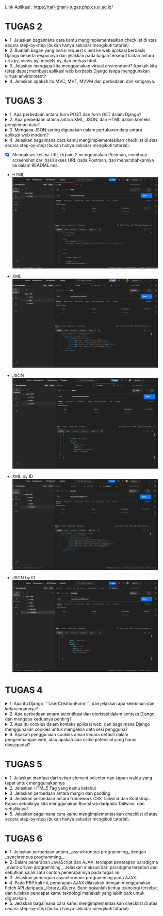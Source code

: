 Link Aplikasi : https://rafi-ghani-tugas.pbp.cs.ui.ac.id/

# TUGAS 2

<details>
<summary>1. Jelaskan bagaimana cara kamu mengimplementasikan checklist di atas secara step-by-step (bukan hanya sekadar mengikuti tutorial).</summary>

- [x] Membuat sebuah proyek Django baru.

* Membuat repositori GitHub baru dengan nama GMart
* Membuat direktori lokal bernama GMart dan inisiasikan dengan `git init` dan hubungkan dengan repositori github tersebut dengan perintah `git remote add origin <URL_GMart>`
* buat file `requirements.txt` dengan beberapa _dependencies_
```
django
gunicorn
whitenoise
psycopg2-binary
requests
urllib3
```
* buat _virtual environment_ dengan perintah `python -m venv env` dan aktifkan dengan perintah `env\Scripts\activate.bat`
* install _dependencies_ tadi dengan perintah `pip install -r requirements.txt`
* buat proyek Django dengan nama GMart dengan perintah `django-admin startproject GMart .`
* Tambahkan `*` pada ALLOWED_HOSTS di `settings.py` untuk keperluan deployment.
* Buat berkas `.gitignore` di repositori lokal yang berisi:
```
# Django
*.log
*.pot
*.pyc
__pycache__
db.sqlite3
media

# Backup files
*.bak 

# If you are using PyCharm
# User-specific stuff
.idea/**/workspace.xml
.idea/**/tasks.xml
.idea/**/usage.statistics.xml
.idea/**/dictionaries
.idea/**/shelf

# AWS User-specific
.idea/**/aws.xml

# Generated files
.idea/**/contentModel.xml

# Sensitive or high-churn files
.idea/**/dataSources/
.idea/**/dataSources.ids
.idea/**/dataSources.local.xml
.idea/**/sqlDataSources.xml
.idea/**/dynamic.xml
.idea/**/uiDesigner.xml
.idea/**/dbnavigator.xml

# Gradle
.idea/**/gradle.xml
.idea/**/libraries

# File-based project format
*.iws

# IntelliJ
out/

# JIRA plugin
atlassian-ide-plugin.xml

# Python
*.py[cod] 
*$py.class 

# Distribution / packaging 
.Python build/ 
develop-eggs/ 
dist/ 
downloads/ 
eggs/ 
.eggs/ 
lib/ 
lib64/ 
parts/ 
sdist/ 
var/ 
wheels/ 
*.egg-info/ 
.installed.cfg 
*.egg 
*.manifest 
*.spec 

# Installer logs 
pip-log.txt 
pip-delete-this-directory.txt 

# Unit test / coverage reports 
htmlcov/ 
.tox/ 
.coverage 
.coverage.* 
.cache 
.pytest_cache/ 
nosetests.xml 
coverage.xml 
*.cover 
.hypothesis/ 

# Jupyter Notebook 
.ipynb_checkpoints 

# pyenv 
.python-version 

# celery 
celerybeat-schedule.* 

# SageMath parsed files 
*.sage.py 

# Environments 
.env 
.venv 
env/ 
venv/ 
ENV/ 
env.bak/ 
venv.bak/ 

# mkdocs documentation 
/site 

# mypy 
.mypy_cache/ 

# Sublime Text
*.tmlanguage.cache 
*.tmPreferences.cache 
*.stTheme.cache 
*.sublime-workspace 
*.sublime-project 

# sftp configuration file 
sftp-config.json 

# Package control specific files Package 
Control.last-run 
Control.ca-list 
Control.ca-bundle 
Control.system-ca-bundle 
GitHub.sublime-settings 

# Visual Studio Code
.vscode/* 
!.vscode/settings.json 
!.vscode/tasks.json 
!.vscode/launch.json 
!.vscode/extensions.json 
.history
```

- [x] Membuat aplikasi dengan nama main pada proyek tersebut.

* aktifkan _virtual environment_ dan buat aplikasi baru `main` dalam proyek GMart dengan perintah `python manage.py startapp main`
* Mendaftarkan `main` dalam proyek dengan menambahkan `'main'` pada variabel `INSTALLED_APPS` di dalam berkas `settings.py` pada direktori `GMart`

```
INSTALLED_APPS = [
    ...,
    'main',
    ...
]
```

-  Melakukan _routing_ pada proyek agar dapat menjalankan aplikasi `main`.

* buat berkas `urls.py` di dalam direktori `main` yang berisi:
```
from django.urls import path
from main.views import show_main

app_name = 'main'

urlpatterns = [
    path('', show_main, name='show_main'),
]
```
* Buka berkas `urls.py` di dalam direktori proyek GMart, impor fungsi `include` dari `django.urls`
```
...
from django.urls import path, include
...
```
* tambahkan rute URL seperti berikut untuk mengarahkan ke tampilan `main` di dalam variabel `urlpatterns`
```
urlpatterns = [
    ...
    path('main/', include('main.urls')),
    ...
]
```

- [x] membuat model pada aplikasi `main`

* isi berkas models.py pada direktori aplikasi `main` dengan kode:
```
from django.db import models

class Product(models.Model):
    name = models.CharField(max_length=255)
    amount = models.IntegerField()
    description = models.TextField()
    type = models.TextField()
```

* migrasi model dengan perintah:
```
python manage.py makemigrations
```
* migrasi ke dalam basis data lokal dengan perintah:
```
python manage.py migrate
```

- [x] Membuat sebuah fungsi pada views.py untuk dikembalikan ke dalam sebuah template HTML yang menampilkan nama aplikasi serta nama dan kelas

* membuat direktori `templates` pada direktori aplikasi `main`
* buat berkas `main.html` pada direktori `templates` yang berisi:
```
<h1>GMart Page</h1>

<h5>Name: </h5>
<p>{{ name }}<p>
<h5>Class: </h5>
<p>{{ class }}<p>
```
* buka berkas `views.py` yang terletak di dalam berkas aplikasi `main` dan isi dengan
```
def show_main(request):
    context = {
        'name': 'Rafi Ghani Harditama',
        'class': 'PBP E'
    }

    return render(request, "main.html", context)
```

- [x] Membuat sebuah routing pada `urls.py` aplikasi `main` untuk memetakan fungsi yang telah dibuat pada `views.py`

* buat berkas `urls.py` di dalam direktori `main`
* isi urls.py dengan kode berikut.
```
from django.urls import path
from main.views import show_main

app_name = 'main'

urlpatterns = [
    path('', show_main, name='show_main'),
]
```

- [x] Melakukan deployment ke Adaptable terhadap aplikasi yang sudah dibuat

* Lakukan `add`, `commit`, dan `push` dari direktori repositori lokal ke repositori GMart di GitHub dengan menggunakan perintah
```
git add .
```
```
git commit -m "<KOMENTAR>"
```
```
git push -u origin main
```

* Masuk ke _website_ Adaptable.io dan tombol `New App`. Pilih `Connect an Existing Repository`
* Pilihlah repositori proyek `GMart` sebagai basis aplikasi yang akan di-_deploy_. Pilih _branch_ yang ingin dijadikan sebagai _deployment branch_
* Pilihlah `Python App Template` sebagai _template deployment_
* Pilih `PostgreSQL` sebagai tipe basis data yang akan digunakan
* Pilih Phyton versi 3.11
* Pada bagian `Start Command` masukkan perintah `python manage.py migrate && gunicorn shopping_list.wsgi`
* Masukkan nama aplikasi yang akan menjadi _domain_ web
* Centang bagian `HTTP Listener on PORT` dan klik `Deploy App` untuk memulai proses deployment aplikasi.
</details>

<details>
<summary>2. Buatlah bagan yang berisi request client ke web aplikasi berbasis Django beserta responnya dan jelaskan pada bagan tersebut kaitan antara urls.py, views.py, models.py, dan berkas html.</summary>

![image](https://github.com/RafGhan/GMart/assets/124992862/a331d954-37ce-4a1e-af81-fb217799221b)


* User: merupakan pengguna(user) yang menjalankan/mengakses web aplikasi
* URLConf(`urls.py`): file yang berfungsi untuk mengatur pola URL yang akan diatur oleh views dalam aplikasi
* Model (`models.py`): file yang berfungsi untuk mendefinisikan struktur data aplikasi dan logika bisnis yang akan disimpan dalam database.
* View (`views.py`): file yang berfungsi sebagai tempat menyimpan model data kita dan hubungan antara data-data tersebut di dalam database
* Template: file HTML yang berfungsi untuk mengatur tampilan dalam aplikasi web. 
* Database: Tempat dimana aplikasi web disimpan secara permanen. 

Dalam pengembangan aplikasi web dengan Django, `urls.py` mengatur pola URL yang mengarahkan permintaan pengguna ke fungsi-fungsi views di `views.py`. Views berperan sebagai perantara antara model di `models.py` dan file template. Saat user melakukan permintaan, `urls.py` menentukan views yang akan menangani permintaan tersebut. Kemudian, views menggunakan model dari `models.py` untuk mengakses data dalam database sesuai dengan permintaan. Selanjutnya, views merender file Template yang sesuai dengan data dan mengirim respons ke pengguna sebagai halaman web. 
</details>

<details>
<summary>3. Jelaskan mengapa kita menggunakan virtual environment? Apakah kita tetap dapat membuat aplikasi web berbasis Django tanpa menggunakan virtual environment?</summary>

_Virtual environment_ adalah alat yang digunakan untuk menciptakan suatu ruang lingkup virtual yang terisolasi secara independen dari _dependencies_ utama. Dengan _virtual environment_, dapat memungkinkan kita untuk menghindari konflik dari _dependencies-dependecies_ yang dapat saling bertabrakan.

Walaupun kita dapat membuat aplikasi web berbasis Django tanpa menggunakan _virtual environment_, sangat disarankan untuk tetap menggunakan _virtual environment_ dalam pengembangan Django. Hal tersebut karena menggunakan _virtual environment_ merupakan _best practice_ karena dapat membantu proyek tetap terorganisir, mencegah terjadinya konflik, dan memudahkan manajemen dependensi. Dengan demikian, membuat aplikasi web berbasis Django dengan menggunakan _virtual environment_ merupakan _best practice_ dan lebih efektif dibandingkan dengan tidak menggunakannya.
</details>

<details>
<summary>4. Jelaskan apakah itu MVC, MVT, MVVM dan perbedaan dari ketiganya.</summary>

* MVC (Model-View-Controller) adalah konsep arsitektur yang memisahkan aplikasi menjadi 3 komponen yaitu Model, View dan Controller
  + Model: Komponen yang bertanggung jawab untuk mengatur dan mengelola data dari aplikasi
  + View: komponen yang menangani logika presentasi. View mengontrol bagaimana data yang dikelola oleh model akan ditampilkan kepada pengguna
  + Controller: komponen yang menghubungkan model dan view dalam setiap proses request dari user
    
* MVT (Model-View-Template) adalah konsep arsitektur yang memisahkan aplikasi menjadi 3 komponen yaitu Model, View dan Template
  + Model: Komponen yang bertanggung jawab untuk mengatur dan mengelola data dari aplikasi
  + View: komponen yang menangani logika presentasi. View mengontrol bagaimana data yang dikelola oleh model akan ditampilkan kepada pengguna
  + Template: komponen yang berfungsi untuk mengatur tampilan atau antarmuka pengguna
    
* MVVM (Model-View-ViewModel)adalah konsep arsitektur yang memisahkan aplikasi menjadi 3 komponen yaitu Model, View dan ViewModel
  + Model: Komponen yang bertanggung jawab untuk mengatur dan mengelola data dari aplikasi
  + View: komponen yang menangani logika presentasi. View mengontrol bagaimana data yang dikelola oleh model akan ditampilkan kepada pengguna
  + ViewModel: komponen yang berfungsi untuk berinteraksi dengan model di mana data yang ada akan diteruskan ke layer view

Perbedaan ketiganya terletak pada bagaimana komponen-komponen tersebut saling berinteraksi dan memisahkan tanggung jawab mereka dalam pengembangan aplikasi. MVC lebih terfokus pada pengendalian aliran aplikasi, MVT memisahkan tampilan dengan markup HTML
</details>

# TUGAS 3 

<details>
<summary>1. Apa perbedaan antara form POST dan form GET dalam Django?</summary>

| POST   | GET   |
| ---    | ---   |
|Data dikirimkan dalam bentuk _request body_, sehingga tidak terlihat di URL.|Data dikirimkan sebagai _query string_ yang terlihat di URL|
|Memiliki batas ukuran data yang lebih besar dibandingkan ```GET```|Terbatas dalam ukuran data karena ada batasan panjang URL pada beberapa server dan browser|
|Cocok untuk mengirim data sensitif karena tidak terlihat di URL| Kurang aman untuk data sensitif karena lebih mudah diakses oleh pengguna dengan URL|
|Biasanya digunakan untuk mengirimkan data yang memiliki dampak terhadap server|Biasanya digunakan untuk mengirimkan data yang tidak berpengaruh terhadap server|
</details>

<details>
<summary>2. Apa perbedaan utama antara XML, JSON, dan HTML dalam konteks pengiriman data?</summary>

* XML merupakan _markup language_ yang digunakan untuk menyimpan dan mengirim data dalam format yang sangat fleksibel dengan struktur pohon dan _user_ dapat membuat tag tambahan sesuai dengan kebutuhan. Meskipun fleksibel, markup XML seringkali rumit dan sulit dibaca.
* JSON merupakan format pengiriman yang cenderung sederhana dan mudah untuk dimengerti oleh manusia dengan pasangan key-value. Selain itu, JSON juga relatif ringan dibandingkan dngan format data lainnya. Hal tersebut membuatnya sangat efektif dalam pertukaran data dibandingkan dengan format data lainnya.
* HTML adalah _markup language_ yang digunakan untuk membuat struktur dan tampilan halaman web. Berbeda dengan JSON dan XML yang dapat membuat tag mereka sendiri, HTML memiliki tag bawaan yang telah ditentukan sebelumnya untuk elemen-elemen seperti teks, gambar, tautan, dan lainnya.
</details>

<details>
<summary>3. Mengapa JSON sering digunakan dalam pertukaran data antara aplikasi web modern?</summary>

* JSON lebih mudah untuk dipahami karena memiliki format yang sederhana dan array yang mudah dipahami oleh manusia.
* Fleksibel karena memungkinkan perubahan struktur data dengan mudah tanpa perlu mengubah skema secara signifikan.
* JSON compatible dengan hampir semua bahsa pemrograman seperti JavaScript, Python, Ruby, Java, C#, dll
* JSON adalah format data yang relatif ringan dibandingkan dngan format data lainnya, sehingga mengurangi latensi dan memungkinkan pertukaran data yang lebih cepat dibandingkan dengan format data lainnya.
</details>

<details>
<summary>4. Jelaskan bagaimana cara kamu mengimplementasikan checklist di atas secara step-by-step (bukan hanya sekadar mengikuti tutorial).</summary>

* Buat _folder_ ```templates``` pada _root folder_ dan buat _file_ HTML bernama ```base.html```. Isi dari ```base.html```:
```
{% load static %}
<!DOCTYPE html>
<html lang="en">
    <head>
        <meta charset="UTF-8" />
        <meta
            name="viewport"
            content="width=device-width, initial-scale=1.0"
        />
        {% block meta %}
        {% endblock meta %}
    </head>

    <body>
        {% block content %}
        {% endblock content %}
    </body>
</html>
```

* Buka  ```settings.py``` pada subdirektori ```GMart``` dan tambahkan kode ```BASE_DIR / 'templates``` pada variabel ```TEMPLATES``` 
```
...
TEMPLATES = [
    {
        'BACKEND': 'django.template.backends.django.DjangoTemplates',
        'DIRS': [BASE_DIR / 'templates'], # Tambahkan kode ini
        'APP_DIRS': True,
        ...
    }
]
...
```

* Ubah kode pada ```main.html``` di subdirektori ```templates``` yang ada di direktori ```main``` menjadi:
```
{% extends 'base.html' %}

{% block content %}
    <h1>Shopping List Page</h1>

    <h5>Name:</h5>
    <p>{{name}}</p>

    <h5>Class:</h5>
    <p>{{class}}</p>
{% endblock content %}
```

- [x] Membuat input form untuk menambahkan objek model pada app sebelumnya.

* Buat berkas baru pada direktori ```main``` dengan nama ```forms.py``` untuk membuat struktur form yang dapat menerima data produk baru. isi dari ```forms.py```:
```
from django.forms import ModelForm
from main.models import Item

class ItemForm(ModelForm):
    class Meta:
        model = Item
        fields = ["name", "amount", "description", "type"]
```

* Buka berkas ```views.py``` yang ada pada folder ```main``` dan tambahkan beberapa _import_ berikut pada bagian paling atas
```
from main.forms import ItemForm
from django.urls import reverse
from main.models import Item
```

* Buat fungsi baru bernama ```create_product``` dengan kode
```
def create_product(request):
    form = ItemForm(request.POST or None)

    if form.is_valid() and request.method == "POST":
        form.save()
        return HttpResponseRedirect(reverse('main:show_main'))
```

* Ubah fungsi ```show_main``` menjadi
```
def show_main(request):
    item = Item.objects.all()
    context = {
        'name': 'Rafi Ghani Harditama',
        'class': 'PBP E',
        'item': item
    }
    return render(request, "main.html", context)
```

* Buka ```urls.py``` yang ada pada folder ```main``` dan _import_ fungsi ```create_product``` tadi 
```
from main.views import show_main, create_product
```

* Tambahkan _path url_ ke dalam ```urlpatterns``` pada ```urls.py``` di ```main``` untuk mengakses fungsi yang sudah di-_import_ tadi
```
path('create-product', create_product, name='create_product'),
```

* Buat berkas HTML baru dengan nama ```create_product.html``` pada direktori ```main/templates```. Isi ```create_product.html``` dengan kode berikut:
```
{% extends 'base.html' %} 

{% block content %}
<h1>Add New Item</h1>

<form method="POST">
    {% csrf_token %}
    <table>
        {{ form.as_table }}
        <tr>
            <td></td>
            <td>
                <input type="submit" value="Add Item"/>
            </td>
        </tr>
    </table>
</form>

{% endblock %}
```

* Tambahkan kode berikut di dalam ```{% block content %}```untuk menampilkan data produk dalam bentuk table serta tombol "Add New Product" pada ```main.html``` 
```
<table>
        <tr>
            <th>Name</th>
            <th>Amount</th>
            <th>Description</th>
            <th>Type</th>
        </tr>
    
        {% comment %} Berikut cara memperlihatkan data produk di bawah baris ini {% endcomment %}
    
        {% for item in items %}
            <tr>
                <td>{{item.name}}</td>
                <td>{{item.amount}}</td>
                <td>{{item.description}}</td>
                <td>{{item.type}}</td>
            </tr>
        {% endfor %}
    </table>
    
    <br />
    
    <a href="{% url 'main:create_product' %}">
        <button>
            Add New Item
        </button>
    </a>
```

- [x] Tambahkan 5 fungsi views untuk melihat objek yang sudah ditambahkan dalam format HTML, XML, JSON, XML by ID, dan JSON by ID.

* Tambahkan _import_ ```HttpResponse``` dan ```Serializer``` pada ```views.py``` yang ada pada folder ```main```
```
from django.http import HttpResponse
from django.core import serializers
```

* Buat fungsi untuk mengirimkan data dalam berbagai format data di ```view.py```
    + XML
    ```
    def show_xml(request):
        data = Item.objects.all()
        return HttpResponse(serializers.serialize("xml", data), content_type="application/xml")
    ```
    
    + JSON
    ```
    def show_json(request):
        data = Item.objects.all()
        return HttpResponse(serializers.serialize("json", data), content_type="application/json")
    ```

    + XML by ID
    ```
    def show_xml_by_id(request, id):
        data = Item.objects.filter(pk=id)
        return HttpResponse(serializers.serialize("xml", data), content_type="application/xml")
    ```
    
    + JSON by ID
    ```
    def show_json_by_id(request, id):
        data = Item.objects.filter(pk=id)
        return HttpResponse(serializers.serialize("json", data), content_type="application/json")
    ```

- [x]  Membuat routing URL untuk masing-masing views yang telah ditambahkan pada poin 2.

* Buka ```urls.py``` pada direktori ```main``` dan import fungsi yang sudah kita buat di poin 2. Kemudian, tambahkan path url di ```urlpatterns``` untuk dapat diakses
```
from django.urls import path
from main.views import show_main,  create_product, show_xml, show_json, show_xml_by_id, show_json_by_id 

app_name = 'main'

urlpatterns = [
    path('', show_main, name='show_main'),
    path('create-product', create_product, name='create_product'),
    path('xml/', show_xml, name='show_xml'), 
    path('json/', show_json, name='show_json'),
    path('xml/<int:id>/', show_xml_by_id, name='show_xml_by_id'),
    path('json/<int:id>/', show_json_by_id, name='show_json_by_id'), 
]
```

- [x] BONUS! Menambahkan pesan "Kamu menyimpan X item pada aplikasi ini" 

* menamahkan kode ```'kumlah_item': item.count()``` pada fungsi ```show_main``` di ```views.py``` pada direktori ```main``` sehingga kode pada  fungsi ```show_main``` menjadi berikut
```
def show_main(request):
    item = Item.objects.all()
    context = {
        'name': 'Rafi Ghani Harditama',
        'class': 'PBP E',
        'item': item,
        'jumlah_item': item.count()
    }
    return render(request, "main.html", context)
```

* menambahkan kode ```<p>Kamu menyimpan {{ jumlah_item }} item pada aplikasi ini </p>``` pada ```main.html``` di subdirektori ```templates``` yang ada di direktori ```main```
</details>

- [x] Mengakses kelima URL di poin 2 menggunakan Postman, membuat screenshot dari hasil akses URL pada Postman, dan menambahkannya ke dalam README.md.

* HTML
![Alt text](image.png)

* XML
![Alt text](image-2.png)

* JSON
![Alt text](image-1.png)

* XML by ID
![Alt text](image-3.png)

* JSON by ID
![Alt text](image-4.png)

# TUGAS 4 

<details>
<summary>1. Apa itu Django ```UserCreationForm```, dan jelaskan apa kelebihan dan kekurangannya?</summary>
```UserCreationForm``` merupakan import yang terdapat pada ```django.contrib.auth.forms``` untuk membuat dan meregister akun baru dalam aplikasi web

Kelebihan:
* Form ini sudah dibuat secara default oleh Django sehingga user tidak perlu membuat kode untuk register sendiri
* Sudah terintegrasi dengan sistem otentikasi Django, seperti login, logout, dll
* Form ini sudah memiliki validasi bawaan untuk mengecek data user sudah sesuai syarat atau belum, seperti password yang dibuat sekuat mungkin dengan harus menggunakan elemen dan angka

Kekurangan:
* Form ini sudah menggunakan desain bawaan sehingga user tidak bisa mengubah desain tersebut
* Tidak bisa dikostumisasi dengan mudah seperti menambahkan field baru karena form ini sudah bawaan dari Django
</details>

<details>
<summary>2. Apa perbedaan antara autentikasi dan otorisasi dalam konteks Django, dan mengapa keduanya penting?</summary>

Autentikasi adalah preses yang dilakukan untuk memverifikasi identitas user yang akan login ke dalam aplikasi web, seperti login dengan memasukkan username dan password. Sementara, otorisasi adalah pengendalian izin atas hal-hal yang boleh dilakukan seorang user dalam aplikasi web tersebut. Keduanya sama pentingnya untuk melindungi aplikasi web. Autentikasi mengecek keaslian pengguna yang dapat masuk ke dalam aplikasi web. Setelah terautentikasi, otorisasi memberikan hak dan informasi yang sesuai kepada user yang sudah terautentikasi dalam mengakses web aplikasi tersebut.  
</details>

<details>
<summary>3. Apa itu cookies dalam konteks aplikasi web, dan bagaimana Django menggunakan cookies untuk mengelola data sesi pengguna?</summary>

Dalam konteks aplikasi web, cookies adalah file kecil yang berisi informasi tentang data pengguna yang dikirim oleh web ke browser dan disimpan pada perangkat user. File ini berguna untuk mengelola data pengguna selama mengakses aplikasi web. Dalam Django, cookies digunakan untuk mengelola data sesi pengguna dengan menyimpan ID sesi dalam cookies di browser pengguna. Namun, data sesi yang sebenernya, seperti status masuk atau preferensi, disimpan di server Django. Cara kerjanya adalah saat pertama kali user mengakses aplikasi web, Django akan membuat ID sesi unik untuk user tersebut. Setiap kali pengguna membuat permintaan, ID sesi digunakan untuk mengidentifikasi sesi pengguna, memungkinkan Django untuk mengembalikan data sesi yang sesuai. 
</details>

<details>
<summary>4. Apakah penggunaan cookies aman secara default dalam pengembangan web, atau apakah ada risiko potensial yang harus diwaspadai?</summary>

Penggunaaan cookies dalam pengembagan web sebenernya cukup aman jika dikelola dengan benar. Namun, tidak menutup adanya risiko potensi yang tetap harus diwaspadai seperti serangan Cross-Site Scripting (XSS) atau Cross-Site Request Forgery (CSRF), kebocoran data, dan pelacakan oleh pihak ketiga. Meskipun begitu, kita tetap dapat mengurangi risiko tersebut salah satunya dengan menggunakan HTTPS.

<summary>5. Jelaskan bagaimana cara kamu mengimplementasikan checklist di atas secara step-by-step (bukan hanya sekadar mengikuti tutorial).</summary>

- [x]  Mengimplementasikan fungsi registrasi, login, dan logout untuk memungkinkan pengguna untuk mengakses aplikasi sebelumnya dengan lancar.

* Registrasi

    + _import_ ```redirect```, ```UserCreationForm```, dan ```messages``` pada berkas ```views.py``` pada subdirektori ```main```
    ```
    from django.shortcuts import redirect
    from django.contrib.auth.forms import UserCreationForm
    from django.contrib import messages  
    ```

    + buatlah fungsi ```register``` dengan kode berikut
    ```
    def register(request):
        form = UserCreationForm()

        if request.method == "POST":
            form = UserCreationForm(request.POST)
            if form.is_valid():
                form.save()
                messages.success(request, 'Your account has been successfully created!')
                return redirect('main:login')
        context = {'form':form}
        return render(request, 'register.html', context)
    ```

    + Buat berkas HTML yang bernama ```register.html``` pada subdirektori ```main/templates``` dengan isi sebagai berikut.
    ```
    {% extends 'base.html' %}

    {% block meta %}
        <title>Register</title>
        {% endblock meta %}

    {% block content %}  

    <div class = "login">
    
        <h1>Register</h1>  

            <form method="POST" >  
                {% csrf_token %}  
                <table>  
                    {{ form.as_table }}  
                    <tr>  
                        <td></td>
                        <td><input type="submit" name="submit" value="Daftar"/></td>  
                    </tr>  
                </table>  
            </form>

        {% if messages %}  
            <ul>   
                {% for message in messages %}  
                    <li>{{ message }}</li>  
                    {% endfor %}  
            </ul>   
        {% endif %}

    </div>  

    {% endblock content %}
    ```

    + _import_ fungsi register tadi pada ```urls.py``` yang ada di subdirektori ```main``` dan tambahkan _path url_ ke dalam ``` urlpatterns``` 
    ``` from main.views import register```
    ```path('register/', register, name='register'),```

* Login

    + _import_ ```authenticate```, dan ```login``` pada berkas ```views.py``` pada subdirektori ```main```
    ```from django.contrib.auth import authenticate, login```

    + buatlah fungsi ```login``` dengan kode berikut
    ```
    def login_user(request):
        if request.method == 'POST':
            username = request.POST.get('username')
            password = request.POST.get('password')
            user = authenticate(request, username=username, password=password)
            if user is not None:
                login(request, user)
                return redirect('main:show_main')
            else:
                messages.info(request, 'Sorry, incorrect username or password. Please try again.')
        context = {}
        return render(request, 'login.html', context)
    ```

    + Buat berkas HTML yang bernama ```login.html``` pada subdirektori ```main/templates``` dengan isi sebagai berikut.
    ```
    {% extends 'base.html' %}

    {% block meta %}
        <title>Login</title>
    {% endblock meta %}

    {% block content %}

    <div class = "login">

       <h1>Login</h1>

        <form method="POST" action="">
            {% csrf_token %}
            <table>
                <tr>
                    <td>Username: </td>
                    <td><input type="text" name="username" placeholder="Username" class="form-control"></td>
                </tr>
                    
                <tr>
                    <td>Password: </td>
                    <td><input type="password" name="password" placeholder="Password" class="form-control"></td>
                </tr>

                <tr>
                    <td></td>
                    <td><input class="btn login_btn" type="submit" value="Login"></td>
                </tr>
            </table>
        </form>

        {% if messages %}
            <ul>
                {% for message in messages %}
                    <li>{{ message }}</li>
                {% endfor %}
            </ul>
        {% endif %}     
        
        Don't have an account yet? <a href="{% url 'main:register' %}">Register Now</a>

    </div>

    {% endblock content %}
    ```

    + _import_ fungsi login tadi pada ```urls.py``` yang ada di subdirektori ```main``` dan tambahkan _path url_ ke dalam ``` urlpatterns``` 
    ```from main.views import login_user```
    ```path('login/', login_user, name='login'),```

* Logout

    + _import_ ```logout``` pada berkas ```views.py``` pada subdirektori ```main```
    ```from django.contrib.auth import logout```

    + buatlah fungsi ```logout``` dengan kode berikut
    ```
    def logout_user(request):
        logout(request)
        return redirect('main:login')
    ```

    + tambahkan kode di bawah ini setelah _hyperlink tag_ untuk _Add New Product_ pada berkas ```main.html```
    ```
    ...
    <a href="{% url 'main:logout' %}">
        <button>
            Logout
        </button>
    </a>
    ...    
    ```

    + _import_ fungsi logout tadi pada ```urls.py``` yang ada di subdirektori ```main``` dan tambahkan _path url_ ke dalam ``` urlpatterns``` 
    ```from main.views import logout_user```
    ```path('logout/', logout_user, name='logout'),```

- [x] Membuat dua akun pengguna dengan masing-masing tiga dummy data menggunakan model yang telah dibuat pada aplikasi sebelumnya untuk setiap akun di lokal.

* Membuka localhost pada browser
* tekan tombol register untuk membuat akun (lakukan 2 kali hingga terdapat 2 user)
* Setelah membuat akun, login dengan username dan password yang sudah dibuat
* tekan tombol add new product untuk membuat dummy data (lakukan 3 kali hingga terdapat 3 dummy data pada setiap user)
* kedua akun tersebut sudah memiliki 3 dummy data di masing-masing akun

- [x] Menghubungkan model Item dengan User.

* _import_ ```User``` pada ```models.py``` yang ada pada subdirektori ```main```
```from django.contrib.auth.models import User```

* Tambahkan potongan kode berikut pada model ```Item```
```
class Item(models.Model):
    user = models.ForeignKey(User, on_delete=models.CASCADE)
...
```

* ubah fungsi ```create_product``` pada ```views.py``` yang ada pada subdirektori ```main```
```
def create_item(request):
    form = ItemForm(request.POST or None)

    if form.is_valid() and request.method == "POST":
        item = form.save(commit=False)
        item.user = request.user
        item.save()
        return HttpResponseRedirect(reverse('main:show_main'))
...
```

* ubah fungsi ```show_main``` menjadi
```
def show_main(request):
    products = Product.objects.filter(user=request.user)

    context = {
        'name': request.user.username,
    ...
...
```

* simpan dan lakukan migrasi dengan ```python manage.py makemigrations``` dan ```python manage.py migrate```

- [x] Menampilkan detail informasi pengguna yang sedang logged in seperti username dan menerapkan cookies seperti last login pada halaman utama aplikasi.

* _import_ ```datetime``` pada ```views.py``` yang ada pada subdirektori ```main```
```import datetime```

* tambahkan _cookie_ yang bernama ```last_login``` untuk melihat kapan terakhir kali pengguna melakukan ```login``` eengan mengganti kode pada bagian ```if user is not None``` menjadi kode berikut.
```
if user is not None:
    login(request, user)
    response = HttpResponseRedirect(reverse("main:show_main")) 
    response.set_cookie('last_login', str(datetime.datetime.now()))
    return response
```

* tambahkan kode ```'last_login': request.COOKIES['last_login']``` di variabel ```context``` pada fungsi ```show_main``` sehingga bentuknya menjadi. 
```
context = {
    'name': 'Pak Bepe',
    'class': 'PBP A',
    'products': products,
    'last_login': request.COOKIES['last_login'],
}
```

* Ubah fungsi ```logout_user``` menjadi.
```
def logout_user(request):
    logout(request)
    response = HttpResponseRedirect(reverse('main:login'))
    response.delete_cookie('last_login')
    return response
```

* Pada berkas ```main.html```, tambahkan kode berikut diantara tabel dan tombol _logout_  untuk menampilkan data _last login_.
```
<h5>Sesi terakhir login: {{ last_login }}</h5>
```

- [x] BONUS!Tambahkan tombol dan fungsi untuk menambahkan amount suatu objek sebanyak satu, tombol untuk mengurangi jumlah stok suatu objek sebanyak satu, dan tombol untuk menghapus suatu objek dari inventori.

* Buat fungsi ```add_amount```, ```sub_amount```, dan ```remove_item``` pada ```views.py``` yang ada pada subdirektori ```main```
```
def add_amount(request, id):
    if request == "POST":
        item = Item.objects.get(pk=id)
        item.amount += 1
        item.save()
    return HttpResponseRedirect(reverse('main:show_main'))

def sub_amount(request, id):
    if request == "POST":
        item = Item.objects.get(pk=id)
        if item > 1:
            item.amount -= 1
            item.save()
        else:
            item.delete()
    return HttpResponseRedirect(reverse('main:show_main'))

def remove_item(request, id):
    if request == "POST":
        item = Item.objects.get(pk=id)
        item.delete()
    return HttpResponseRedirect(reverse('main:show_main'))
```

* _import_ fungsi-fungsi tersebut pada ```urls.py``` yang ada di subdirektori ```main``` dan tambahkan _path url_ ke dalam ``` urlpatterns``` 
```
from main.views import add_amount, sub_amount, remove_item
```
```
path('add/<int:id>/', add_amount, name='add_amount'),
path('sub/<int:id>/', sub_amount, name='sub_amount'),
path('remove/<int:id>/', remove_item, name='remove_item'),
```

* Tambahkan kode berikut di dalam tabel pada ```main.html```
```
<td>
    <form method="post" action="{% url 'main:add_amount' i.id %}">
        {% csrf_token %}
        <button type="submit">Add</button>
    </form>
</td>
<td> 
    <form method="post" action="{% url 'main:sub_amount' i.id %}">
        {% csrf_token %}
        <button type="submit">Subtraction</button>
    </form>
</td>
<td> 
    <form method="post" action="{% url 'main:remove_item' i.id %}">
        {% csrf_token %}
        <button type="submit">Remove</button>
    </form>
</td>
```
</details>

# TUGAS 5

<details>
<summary>1. Jelaskan manfaat dari setiap element selector dan kapan waktu yang tepat untuk menggunakannya</summary>

* Universal Selector (*)
Universal selector bermanfaat untuk memilih semua elemen pada halaman. Biasanya digunakan untuk menetapkan nilai awal pada semua elemen

* Element Selector
Element Selector memungkinkan kita mengubah properti untuk semua elemen yang memiliki tag HTML yang sama. Berguna ketika ingin mengubah gaya untuk semua elemen HTML.

* ID Selector (#)
ID selector menggunakan ID pada tag sebagai selector-nya. ID bersifat unik dalam satu halaman web. ID dapat ditambahkan pada halaman template HTML. Cocok digunakan untuk memilih elemen dengan atribut id tertentu pada halaman.

* Class Selector (.)
Class Selector memungkinkan kita untuk mengelompokkan elemen dengan karakteristik yang sama. Cocok ketika ingin mengganti gaya elemen tertentu yang memiliki class yang sama.
</details>

<details>
<summary>2. Jelaskan HTML5 Tag yang kamu ketahui</summary>

* ```<style>```: untuk menyisipkan kode CSS yang biasanya digunakan untuk mengatur dan merubah tampilan pada halaman web
* ```<nav>```: untuk membuat navigasi berupa navigation bar yang biasanya digunakan untuk memberikan informasi penting dari halaman tersebut
* ```<div>```: untuk mengelompokan bagian-bagian pada halaman web tersebut
* ```<a>```: untuk memberikan tautan ke web, file, ataupun url eksternal lainnya
* ```<h1>```: untuk mengatur teks menjadi judul tingkat 1
* ```<table>```: digunakan untuk membuat table
* ```<tr>, <th>, <td>```: elemen elemen pada tabel, tr = menyatakan baris, th: heading dari table tersebut(biasanya baris pertama), td: menyatakan kolom.
* ```<button>```: untuk membuat tombol yang dapat dipencet dan melakukan sebuah perintah
* ```<form>```: membuat formulir/input untuk memasukan data yang nantinya akan disimpan
* ```<header>```: untuk mendefinisikan header atau bagian atas halaman web
* ```<p>```: untuk membuat paragraf
* ```<img>```: untuk menampilkan gambar pada web
* ```<script>```: untuk memasukkan kode javascript
* dst
</details>

<details>
<summary>3. Jelaskan perbedaan antara margin dan padding</summary>

Margin adalah sebuah ruang kosong atau jarak di luar elemen HTML yang mengatur jarak antar suatu elemen dengan elemen lainnya, sedangkan Padding adalah ruang kosong atau jarak di dalam elemen HTML yang mengatur jarak antara konten konten dan batasannya pada elemen HTML tersebut. Intinya, Margin mengatur jarak antar elemen, sedangkan padding mengatur tampilan konten elemen.
</details>

<details>
<summary>4. Jelaskan perbedaan antara framework CSS Tailwind dan Bootstrap. Kapan sebaiknya kita menggunakan Bootstrap daripada Tailwind, dan sebaliknya?</summary>

| Bootstrap   | Tailwind   |
| ---         | ---        |
|Bootstrap memiliki komponen yang sudah didefinisikan, sehingga kita mendapatkan komponen siap pakai dan dapay langsung digunakan|Tailwind CSS memberikan kontrol lebih kepada kita untuk merancang sendiri tampilan kita|
|memiliki ukuran file CSS yang lebih besar karena sudah memiliki banyak komponen bawaan yang sudah didefinisikan|memiliki ukuran file CSS yang lebih ringan dibandingkan Bootstrap|
|Lebih terbatas jika ingin melakukan kostumisasi karena memiliki banyak komponen bawaan yang sudah didefinisikan|lebih fleksibel untuk hal kostumisasi|

Bootstrap lebih cocok digunakan ketika kita ingin membuat proyek dengan yang membutuhkan pengembangan cepat karena sudah disediakan komponen siap pakai dan gaya yang konsisten. Sedangkan Tailwind lebih cocok digunakan ketika kita yang membutuhkan kreativitas dalam merancang tampilan web karena lebih fleksibel jika ingin kostumisasi komponen pada web tersebut.
</details>

<details>
<summary>5. Jelaskan bagaimana cara kamu mengimplementasikan checklist di atas secara step-by-step (bukan hanya sekadar mengikuti tutorial). </summary>

* Menambahkan bootstrap
    + tambahkan kode berikut dalam ```base.html``` agar halaman dapat menyesuaikan ukuran dan perilaku perangkat mobile
    ```
    <head>
        {% block meta %}
            <meta charset="UTF-8" />
            <meta name="viewport" content="width=device-width, initial-scale=1">
        {% endblock meta %}
    </head>
    ```
    + Tambahkan Bootstrap CSS dan juga JS.
    CSS
    ```
    <head>
        {% block meta %}
            ...
        {% endblock meta %}
        <link href="https://cdn.jsdelivr.net/npm/bootstrap@5.3.2/dist/css/bootstrap.min.css" rel="stylesheet" integrity="sha384-T3c6CoIi6uLrA9TneNEoa7RxnatzjcDSCmG1MXxSR1GAsXEV/Dwwykc2MPK8M2HN" crossorigin="anonymous">
    </head>
    ```
    JS
    ```
    <link href="https://cdn.jsdelivr.net/npm/bootstrap@5.3.2/dist/css/bootstrap.min.css" rel="stylesheet" integrity="sha384-T3c6CoIi6uLrA9TneNEoa7RxnatzjcDSCmG1MXxSR1GAsXEV/Dwwykc2MPK8M2HN" crossorigin="anonymous">
    <script src="https://code.jquery.com/jquery-3.6.0.min.js" integrity="sha384-KyZXEAg3QhqLMpG8r+J4jsl5c9zdLKaUk5Ae5f5b1bw6AUn5f5v8FZJoMxm6f5cH1" crossorigin="anonymous"></script>
    <script src="https://cdn.jsdelivr.net/npm/@popperjs/core@2.11.8/dist/umd/popper.min.js" integrity="sha384-I7E8VVD/ismYTF4hNIPjVp/Zjvgyol6VFvRkX/vR+Vc4jQkC+hVqc2pM8ODewa9r" crossorigin="anonymous"></script>
    <script src="https://cdn.jsdelivr.net/npm/bootstrap@5.3.2/dist/js/bootstrap.min.js" integrity="sha384-BBtl+eGJRgqQAUMxJ7pMwbEyER4l1g+O15P+16Ep7Q9Q+zqX6gSbd85u4mG4QzX+" crossorigin="anonymous"></script>
    ```

* Menambahkan fitur edit pada apikasi

    + tambahkan fungsi ```edit_item``` pada ```views.py```
    ```
    def edit_item(request, id):
    item = Item.objects.get(pk = id)

    form = ItemForm(request.POST or None, instance=item)

    if form.is_valid() and request.method == "POST":
        form.save()
        return HttpResponseRedirect(reverse('main:show_main'))

    context = {'form': form}
    return render(request, "edit_item.html", context)
    ```

    + buat file baru ```edit_item.html``` pada ```main/templates```
    ```
    {% extends 'base.html' %}

    {% load static %}

    {% block content %}

    <h1>Edit Product</h1>
    <div class=" edit-item">
        <form method="POST">
            {% csrf_token %}
            <table>
                {{ form.as_table }}
                <tr>
                    <td></td>
                    <td>
                        <input type="submit" value="Edit Item"/>
                    </td>
                </tr>
            </table>
        </form>
    </div>

    {% endblock %}
    ```

    + tambahkan ```<style>``` untuk merubah tampilan halaman
    ```
    <style>
        body {
            background-image: url('https://media.discordapp.net/attachments/1020337769505116261/1158800181354037299/Woolworths___Signage_Design___McCartney_Design.jpg?ex=651d9044&is=651c3ec4&hm=04c5048ee5d374936c9de5821968f6fb2219398744494f1cbfbf89558516e4aa&=&width=918&height=612');
            background-size: cover;
            background-repeat: no-repeat;
            font-family: Arial, sans-serif;
            display: flex;
            justify-content: center; 
            align-items: center; 
            height: 100vh;
        }

        .edit-item {
            background-color: rgba(255, 255, 255, 0.9); 
            padding: 20px;
            border-radius: 10px;
        }

        h1 {
            text-align: center;
            background-color: rgba(255, 255, 255, 0.9);
        }


        table {
            margin: 0 auto;
        }


        input[type="submit"] {
            font-family: arial;
            font-weight: bold;
            color: #000000 !important;
            font-size: 11px;
            text-shadow: 0px 0px 0px #F8EDEB;
            box-shadow: 1px 1px 1px #F8EDEB;
            padding: 9px 16px;
            border-radius: 40px;
            border: 1px solid #000000;
            background: #FEC89A;
        }
        input[type="submit"]:hover {
            color: #F8EDEB !important;
            background: #FEC89A;
        }

    </style>
    ```

    + _import_ fungsi ```ediy_item``` pada ```urls.py``` dan tambahkan pathnya
    ```from main.views import edit_item```
    ```path('edit-item/<int:id>', edit_item, name='edit_item'),```

- [x]  Kustomisasi halaman login, register, dan tambah inventori semenarik mungkin.

* Login

    + tambahkan _style_ untuk merubah tampilan pada login.html. isinya
    ```
    <style>
        body{
            background-image: url('https://media.discordapp.net/attachments/1020337769505116261/1158780706282025070/DreamShaper_v7_make_me_a_background_for_login_page_that_contai_1.jpg?ex=651d7e21&is=651c2ca1&hm=55c53ac87544e149bc2a2fa2cba41556ff7bf9d21f7930f30958d863828c81e3&=&width=993&height=662'); 
            background-size: cover; 
            background-repeat: no-repeat; 
            display: flex;
            justify-content: center; 
            align-items: center; 
            height: 100vh; 
        }
        .login {
            background-color: rgba(255, 255, 255, 0.9); 
            padding: 20px;
            border-radius: 10px;
            text-align: center;
        }

        table {
            margin: 0 auto; 
            margin-bottom: 10px;
        }

        .form-control {
            width: 100%; 
        }

        .logbttnstyle {
            font-weight: bold;
            color: #F8EDEB !important;
            font-size: 11px;
            text-shadow: 0px 0px 0px #F8EDEB;
            box-shadow: 1px 1px 1px #F8EDEB;
            padding: 9px 16px;
            border-radius: 40px;
            border: 0px solid #FEC89A;
            background: #FEC89A;
            margin-bottom: 10px;
        }
        .logbttnstyle:hover {
            color: #F8EDEB !important;
            background: #FEC89A;
        }
    </style>
    ```

    + tambahkan ```logbttnstyle``` pada class di button login untuk merubah tampilan button
    ```<td><input class="btn login_btn logbttnstyle" type="submit" value="Login"></td>```

* Register

    + tambahkan _style_ untuk merubah tampilan pada register.html. isinya
    ```
    <style>
        body{
            background-image: url('https://media.discordapp.net/attachments/1020337769505116261/1158780706282025070/DreamShaper_v7_make_me_a_background_for_login_page_that_contai_1.jpg?ex=651d7e21&is=651c2ca1&hm=55c53ac87544e149bc2a2fa2cba41556ff7bf9d21f7930f30958d863828c81e3&=&width=993&height=662'); 
            background-size: cover; 
            background-repeat: no-repeat; 
            display: flex;
            justify-content: center; 
            align-items: center; 
            height: 100vh; 
        }

        .login {
            background-color: rgba(255, 255, 255, 0.9); 
            padding: 20px;
            border-radius: 10px;
        }

        table {
            margin: 0 auto; 
        }

        .form-control {
            width: 100%; 
        }

        input[type="submit"] {
            font-family: arial;
            font-weight: bold;
            color: #F8EDEB !important;
            font-size: 11px;
            text-shadow: 0px 0px 0px #F8EDEB;
            box-shadow: 1px 1px 1px #F8EDEB;
            padding: 9px 16px;
            border-radius: 40px;
            border: 0px solid #FEC89A;
            background: #FEC89A;
        }
        input[type="submit"]:hover {
            color: #F8EDEB !important;
            background: #FEC89A;
        }
    </style>
    ```

* Create item

    + tambahkan _style_ untuk merubah tampilan pada create_item.html. isinya
    ```
    {% extends 'base.html' %} 

    {% block content %}

    <style>
        body {
            background-image: url('https://media.discordapp.net/attachments/1020337769505116261/1158800181354037299/Woolworths___Signage_Design___McCartney_Design.jpg?ex=651d9044&is=651c3ec4&hm=04c5048ee5d374936c9de5821968f6fb2219398744494f1cbfbf89558516e4aa&=&width=918&height=612');
            background-size: cover;
            background-repeat: no-repeat;
            font-family: Arial, sans-serif;
            display: flex;
            justify-content: center; 
            align-items: center; 
            height: 100vh;
        }

        .add-item {
            background-color: rgba(255, 255, 255, 0.9); 
            padding: 20px;
            border-radius: 10px;
        }

        h1 {
            text-align: center;
            background-color: rgba(255, 255, 255, 0.9);
        }


        table {
            margin: 0 auto;
        }


        input[type="submit"] {
            font-family: arial;
            font-weight: bold;
            color: #000000 !important;
            font-size: 11px;
            text-shadow: 0px 0px 0px #F8EDEB;
            box-shadow: 1px 1px 1px #F8EDEB;
            padding: 9px 16px;
            border-radius: 40px;
            border: 1px solid #000000;
            background: #FEC89A;
        }
        input[type="submit"]:hover {
            color: #F8EDEB !important;
            background: #FEC89A;
        }

    </style>

    <h1>Add New Item</h1>

    <div class=" add-item">
        <form method="POST">
            {% csrf_token %}
                <table>
                    {{ form.as_table }}
                    <tr>
                        <td></td>
                        <td>
                            <input type="submit" value="Add Item"/>
                        </td>
                    </tr>
                </table>
        </form>
    </div>

    {% endblock %}
    ```

- [x] Kustomisasi halaman daftar inventori menjadi lebih berwarna maupun menggunakan apporach lain seperti menggunakan Card.

    + menambahkan navbar pada halaman main dengan menambahkan kode ini
    ```
    <nav class="navbar navbar-expand-lg bg-body-primary">
        
        <div class="container-fluid">
            <a class="navbar-brand" href="{% url 'main:logout' %}">GMart</a>
            <div class="collapse navbar-collapse" id="navbarNav">
                <ul class="navbar-nav">
                <li class="nav-item">
                    <a >{{name}}</a>
                </li>
                </ul>
                <ul class="navbar-nav">
                    <li class="nav-item">
                        <a class="nav-link active" aria-current="page" href="{% url 'main:logout' %}">Logout</a>
                    </li>
                    </ul>
            </div>
        </div>
    </nav>
    ```

    + tambahkan _style_ untuk merubah tampilan seperti warna background, font, button, dan menambahkan gambar background pada create_item.html. isi dari style
    ```
    <style>
        body {
            background-image: url('https://media.discordapp.net/attachments/1020337769505116261/1158800181354037299/Woolworths___Signage_Design___McCartney_Design.jpg?ex=651d9044&is=651c3ec4&hm=04c5048ee5d374936c9de5821968f6fb2219398744494f1cbfbf89558516e4aa&=&width=918&height=612');
            background-size: cover;
            background-repeat: no-repeat;
            font-family: Arial, sans-serif;
        }
        .user-info {
            background-color: rgba(255, 255, 255, 0.9); 
            padding: 20px;
            border-radius: 10px;
        }

        h1 {
            text-align: center;
        }


        table {
            width: 100%;
            border-collapse: collapse;
        }

        th, td {
            border: 1px solid #000000;
            padding: 8px;
            text-align: left;
        }

        th {
            background-color: #FEC89A;
        }

        button {
            background-color: #FEC89A;
            color: #F8EDEB;
            border: none;
            padding: 8px 16px;
            cursor: pointer;
            border-radius: 4px;
        }

        button:hover {
            background-color: #F8EDEB;
            color: #FEC89A;
        }

        .navbar {
            background-color: #FEC89A; 
        }
    </style>
    ```

    - [x] BONUS!  Memberikan warna yang berbeda (teks atau background) pada baris terakhir dari item pada inventori anda menggunakan CSS.
    
    * Ganti warna _background_ dengan menambahkan kode tersebut pada ```<style>```
    ```
    table tr:last-child {
            background-color: #FEC89A; 
        }
    ```

</details>

# TUGAS 6

<details>
<summary>1. Jelaskan perbedaan antara _asynchronous programming_ dengan _synchronous programming_.</summary>
Synchronous Programming memungkinkan program untuk dieksekusi secara berurutan, satu demi satu. Ini berarti program akan menunggu hasil dari setiap proses sebelum melanjutkan proses berikutnya. Sedangkan Asynchronous Programming memungkinkan program untuk dieksekusi secara paralel atau non-blokir. Ini berarti program dapat dieksekusi secara bersamaan dan tidak harus menunggu hasil dari setiap proses sebelum melanjutkan proses berikutnya. Jadi, Asynchronous lebih responsif dan cocok untuk operasi I/O, sedangkan synchronous lebih sederhana dan berurutan.
</details>

<details>
<summary>2. Dalam penerapan JavaScript dan AJAX, terdapat penerapan paradigma _event-driven programming_. Jelaskan maksud dari paradigma tersebut dan sebutkan salah satu contoh penerapannya pada tugas ini.</summary>

Paradigma event-driven programming adalah pendekatan pemrograman di mana program merespons events atau kejadian tertentu, seperti interaksi pengguna, masukan, atau perubahan keadaan, dengan menjalankan tindakan atau fungsi yang sesuai. Setelah program menerima event, perintah untuk melakukan sesuatu akan dijalankan oleh program. Contohnya pada tugas ini seperti:
```document.getElementById("button_add").onclick = addNewItem```
Kode berikut menjelaskan ketika button add di klik, fungsi addNewItem akan dijalankan
</details>

<details>
<summary>3. Jelaskan penerapan asynchronous programming pada AJAX.</summary>

Ajax(Asynchronous JavaScript and XML) memungkinkan aplikasi web untuk bekerja secara asynchronous(program dieksekusi secara non-blokir). Dalam pengembangan web, AJAX memungkinkan pengguna untuk mengirimkan dan menerima data dari server tanpa harus mereload keseluruhan halaman. Hal ini membuat aplikasi web lebih responsif, lebih cepat dan lebih ramah pengguna. Berikut adalah implementasinya dalam tugas.
```
function addItem() {
    fetch("{% url 'main:add_item_ajax' %}", {
        method: "POST",
        body: new FormData(document.querySelector('#form'))
    }).then(refreshItems)
    ...
}
```
</details>

<details>
<summary>4. Pada PBP kali ini, penerapan AJAX dilakukan dengan menggunakan Fetch API daripada _library_ jQuery. Bandingkanlah kedua teknologi tersebut dan tuliskan pendapat kamu teknologi manakah yang lebih baik untuk digunakan.</summary>

Fetch API dan jQuery adalah dua teknologi yang digunakan untuk melakukan AJAX pada aplikasi web. Fetch API adalah teknologi JavaScript native yang memungkinkan pengembang web untuk melakukan permintaan HTTP dan menerima respons dari server. Sementara itu, jQuery adalah library JavaScript yang menyediakan fungsi AJAX yang disederhanakan dari fungsi bawaan AJAX yang sudah tertanam pada browser. Untuk PBP kali ini, Fetch API lebih baik untuk digunakan dibandingkan jQuery karena projek yang dikerjakan masih sederhana dan tergolong ringan.

</details>

<details>
<summary>5. Jelaskan bagaimana cara kamu mengimplementasikan checklist di atas secara step-by-step (bukan hanya sekadar mengikuti tutorial). </summary>

- [x] Mengubah tugas 5 yang telah dibuat sebelumnya menjadi menggunakan AJAX.
    - [x] AJAX GET
        - [x] Ubahlah kode cards data item agar dapat mendukung AJAX GET.
            * Tambahkan kode berikut pada ```<script></script>```
            ```
            async function refreshItems() {
                document.getElementById("item_table").innerHTML = ""
                const items = await getItems()
                let htmlString = ""
                items.forEach((item) => {
                    htmlString += `
                        <div class="card">
                                <div class="card-body">
                                    <h2>${item.fields.name}</h2>
                                    <div class="item-description">
                                        <p>Amount: ${ item.fields.amount }</p>
                                        <p>Description: ${ item.fields.description }</p>
                                        <p>Type: ${ item.fields.type }</p>
                                    </div>
                                    <a><button onclick="deleteItem(${item.pk})" type="submit">Remove</button></a>
                                </div>
                        </div>` 
                })
                
                document.getElementById("item_table").innerHTML = htmlString
            }
            refreshItems()
            ```
        - [x] Lakukan pengambilan task menggunakan AJAX GET.
            * Tambahkan fungsi berikut di ```views.py```
            ```
            def get_item_json(request):
                item = Item.objects.filter(user = request.user)
                return HttpResponse(serializers.serialize('json', item))
            ```
            * _import_ fungsi tadi di ```urls.py``` dan tambahkan pathnya
            ```
            path('get-item/', get_item_json, name='get_item_json'),
            ```
            * Pada ```main.html``` tambahkan fungsi get items di ```<script></script>```
            ```
            async function getItems() {
                return fetch("{% url 'main:get_item_json' %}").then((res) => res.json())
            }
            ```
    
    - [x] AJAX POST
        - [x] Buatlah sebuah tombol yang membuka sebuah modal dengan form untuk menambahkan item.
        * Tambahkan tombol berikut setelah ```sesi terakhir login``` pada ```main.html```
        ```<button type="button" class="btn btn-primary" data-bs-toggle="modal" data-bs-target="#exampleModal">Add Item by AJAX</button>```

        - [x] Buatlah fungsi view baru untuk menambahkan item baru ke dalam basis data.
        * Buat fungsi ```add_item_ajax```pada ```views.py```
        ```
        @csrf_exempt
        def add_item_ajax(request):
            if request.method == 'POST':
                name = request.POST.get("name")
                amount = request.POST.get("amount")
                description = request.POST.get("description")
                type = request.POST.get("type")
                user = request.user

                new_item = Item(name=name, amount=amount, description=description, type = type ,user=user)
                new_item.save()

                return HttpResponse(b"CREATED", status=201)

            return HttpResponseNotFound()
        ```

        - [x] Buatlah path ```/create-ajax/``` yang mengarah ke fungsi view yang baru kamu buat.
        * _import_ fungsi tadi di ```urls.py``` dan tambahkan pathnya
        ```path('create-item-ajax/', add_item_ajax, name='add_item_ajax'),```

        - [x] Hubungkan form yang telah kamu buat di dalam modal kamu ke path ```/create-ajax/```.
        * Tambahkan fungsi ```addItem``` di ```<script></script>``` pada ```main.html```
        ```
        function addItem() {
            fetch("{% url 'main:add_item_ajax' %}", {
                method: "POST",
                body: new FormData(document.querySelector('#form'))
            }).then(refreshItems)

            document.getElementById("form").reset()
            return false
        }
        document.getElementById("button_add").onclick = addItem
        ```

        - [x] Lakukan refresh pada halaman utama secara asinkronus untuk menampilkan daftar item terbaru tanpa reload halaman utama secara keseluruhan.
        * Tambahkan kode berikut pada ```<script></script>```
            ```
            async function refreshItems() {
                document.getElementById("item_table").innerHTML = ""
                const items = await getItems()
                let htmlString = ""
                items.forEach((item) => {
                    htmlString += `
                        <div class="card">
                                <div class="card-body">
                                    <h2>${item.fields.name}</h2>
                                    <div class="item-description">
                                        <p>Amount: ${ item.fields.amount }</p>
                                        <p>Description: ${ item.fields.description }</p>
                                        <p>Type: ${ item.fields.type }</p>
                                    </div>
                                    <a><button onclick="deleteItem(${item.pk})" type="submit">Remove</button></a>
                                </div>
                        </div>` 
                })
                
                document.getElementById("item_table").innerHTML = htmlString
            }
            refreshItems()
            ```

        - [x] BONUS! Menambahkan fungsionalitas hapus dengan menggunakan AJAX DELETE
        * Tambahkan kode berikut di ```views.py```
        ```
        @csrf_exempt
        def remove_item_ajax(request):
            if request.method == 'POST':
                id = request.POST.get("id")
                Item.objects.get(pk= id).delete()
                return HttpResponse(b"DELETED", status=201)

            return HttpResponseNotFound()    

        ```
        * _import_ fungsi tadi di ```urls.py``` dan tambahkan pathnya
        ```path('remove-item-ajax/', remove_item_ajax, name = 'remove_item_ajax')```

        * Tambahkan fungsi ```deletItem``` di ```<script></script>``` pada ```main.html```
        ```
        async function deleteItem(id){
            const formData = new FormData()
            formData.append("id", id)
            fetch("{% url 'main:remove_item_ajax' %}", {
                method: "POST",
                body: formData
            }).then(refreshItems)
            return false
        }
        ```
    
    - [x] Melakukan perintah ```collectstatic```.
    * Tambahkan kode berikut pada ```settings.py```
    ```STATIC_ROOT = os.path.join(BASE_DIR, 'static')```
    * jalankan ```python manage.py collectstatic``` di terminal
